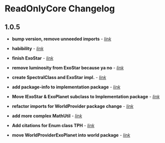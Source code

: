 
# ReadOnlyCore Changelog

## 1.0.5

 - **bump version, remove unneeded imports** - *[link](https://github.com/ROMVoid95/ReadOnlyCore/commit/54f3061d252a5d2)*

 - **habibility** - *[link](https://github.com/ROMVoid95/ReadOnlyCore/commit/d3a3a3b60029aa3)*

 - **finish ExoStar** - *[link](https://github.com/ROMVoid95/ReadOnlyCore/commit/47b026496beffa8)*

 - **remove luminosity from ExoStar because ya no** - *[link](https://github.com/ROMVoid95/ReadOnlyCore/commit/16ae160ff1d5b0d)*

 - **create SpectralClass and ExoStar impl.** - *[link](https://github.com/ROMVoid95/ReadOnlyCore/commit/fbc9d02c45ca5c5)*

 - **add package-info to implementation package** - *[link](https://github.com/ROMVoid95/ReadOnlyCore/commit/ee37d7fbb44e291)*

 - **Move IExoStar & ExoPlanet subclass to Implementation package** - *[link](https://github.com/ROMVoid95/ReadOnlyCore/commit/2fff90b9b63f0be)*

 - **refactor imports for WorldProvider package change** - *[link](https://github.com/ROMVoid95/ReadOnlyCore/commit/156cf81ea2b6dee)*

 - **add more complex MathUtil** - *[link](https://github.com/ROMVoid95/ReadOnlyCore/commit/31dd1cf29db322b)*

 - **Add citations for Enum class TPH** - *[link](https://github.com/ROMVoid95/ReadOnlyCore/commit/3fc0673cb8e2d99)*

 - **move WorldProviderExoPlanet into world package** - *[link](https://github.com/ROMVoid95/ReadOnlyCore/commit/542dc4ba06b7f8b)*